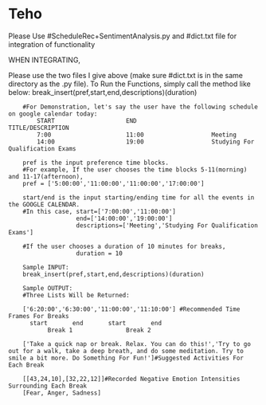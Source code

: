 # Teho

Please Use #ScheduleRec+SentimentAnalysis.py and #dict.txt file for integration of functionality

WHEN INTEGRATING,

Please use the two files I give above (make sure #dict.txt is in the same directory as the .py file).
To Run the Functions, simply call the method like below:
        break_insert(pref,start,end,descriptions)(duration)
        
        #For Demonstration, let's say the user have the following schedule on google calendar today:
            START                    END                     TITLE/DESCRIPTION
            7:00                     11:00                   Meeting
            14:00                    19:00                   Studying For Qualification Exams
            
        pref is the input preference time blocks.
        #For example, If the user chooses the time blocks 5-11(morning) and 11-17(afternoon),
        pref = ['5:00:00','11:00:00','11:00:00','17:00:00']
        
        start/end is the input starting/ending time for all the events in the GOOGLE CALENDAR.
        #In this case, start=['7:00:00','11:00:00']
                       end=['14:00:00','19:00:00']
                       descriptions=['Meeting','Studying For Qualification Exams']
        
        #If the user chooses a duration of 10 minutes for breaks,
                       duration = 10
        
        Sample INPUT:
        break_insert(pref,start,end,descriptions)(duration)
        
        Sample OUTPUT:
        #Three Lists Will be Returned:
        
        ['6:20:00','6:30:00','11:00:00','11:10:00'] #Recommended Time Frames For Breaks 
          start       end       start       end
               Break 1               Break 2
        
        ['Take a quick nap or break. Relax. You can do this!','Try to go out for a walk, take a deep breath, and do some meditation. Try to smile a bit more. Do Something For Fun!']#Suggested Activities For Each Break
        
        [[43,24,10],[32,22,12]]#Recorded Negative Emotion Intensities Surrounding Each Break
        [Fear, Anger, Sadness]
        
